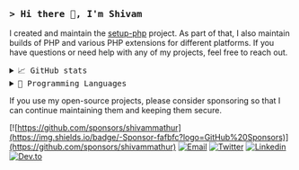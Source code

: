### <samp>**> Hi there 👋, I'm Shivam**</samp>

I created and maintain the [setup-php](https://github.com/shivammathur/setup-php) project. As part of that, I also maintain builds of PHP and various PHP extensions for different platforms. If you have questions or need help with any of my projects, feel free to reach out.

<details>
    <summary> <samp>📈 GitHub stats</samp></summary>
<br/>

![Shivam Mathur GitHub stats](https://github-readme-stats.vercel.app/api?username=shivammathur&show_icons=true&icon_color=805AD5&text_color=718096&bg_color=ffffff00&hide_title=true&include_all_commits=true&count_private=true&hide_border=true)

</details>

<details>
    <summary> <samp>📝 Programming Languages</samp></summary>
<br/>

![Shivam Mathur Language stats](https://github-readme-stats.vercel.app/api/top-langs/?username=shivammathur&layout=compact&icon_color=805AD5&text_color=718096&bg_color=ffffff00&hide_border=true&langs_count=10)

</details>

If you use my open-source projects, please consider sponsoring so that I can continue maintaining them and keeping them secure.

[![https://github.com/sponsors/shivammathur](https://img.shields.io/badge/-Sponsor-fafbfc?logo=GitHub%20Sponsors)](https://github.com/sponsors/shivammathur)
[![Email](https://img.shields.io/badge/Email-EA4335?logo=Gmail&logoColor=white)](mailto:contact@shivammathur.com)
[![Twitter](https://img.shields.io/badge/Twitter-1DA1F2?logo=twitter&logoColor=white)](https://twitter.com/meshivammathur)
[![Linkedin](https://img.shields.io/badge/LinkedIn-0077B5?logo=linkedin&logoColor=white)](https://linkedin.com/in/shivammathur/)
[![Dev.to](https://img.shields.io/badge/dev.to-0A0A0A?logo=dev.to&logoColor=white)](https://dev.to/shivammathur)
